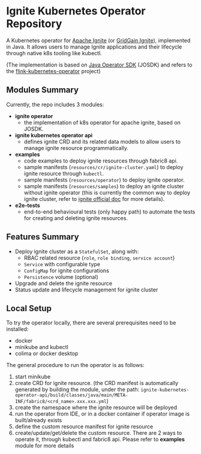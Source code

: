 # Ignite Kubernetes Operator Repository

A Kubernetes operator for [Apache Ignite](https://ignite.apache.org/) (or [GridGain Ignite](https://www.gridgain.com/)),
implemented in Java. It allows users to manage Ignite applications and their lifecycle through native k8s tooling like
kubectl.

(The implementation is based on [Java Operator SDK](https://javaoperatorsdk.io/docs/) (JOSDK) and refers to
the [flink-kubernetes-operator](https://github.com/apache/flink-kubernetes-operator) project)

## Modules Summary

Currently, the repo includes 3 modules:

- **ignite operator**
    - the implementation of k8s operator for apache ignite, based on JOSDK.
- **ignite kubernetes operator api**
    - defines ignite CRD and its related data models to allow users to manage ignite resource programmatically.
- **examples**
    - code examples to deploy ignite resources through fabric8 api.
    - sample manifests (`resources/cr/ignite-cluster.yaml`) to deploy ignite resource through `kubectl`.
    - sample manifests (`resources/operator`) to deploy ignite operator.
    - sample manifests (`resources/samples`) to deploy an ignite cluster without ignite operator (this is currently the
      common way to deploy ignite cluster, refer
      to [ignite official doc](https://ignite.apache.org/docs/2.16.0/installation/kubernetes/gke-deployment) for more
      details).
- **e2e-tests**
    - end-to-end behavioural tests (only happy path) to automate the tests for creating and deleting ignite resources.

## Features Summary

- Deploy ignite cluster as a `StatefulSet`, along with:
    - RBAC related resource (`role`, `role binding`, `service account`)
    - `Service` with configurable type
    - `ConfigMap` for ignite configurations
    - `Persistence` volume (optional)
- Upgrade and delete the ignite resource
- Status update and lifecycle management for ignite cluster

## Local Setup

To try the operator locally, there are several prerequisites need to be installed:

- docker
- minikube and kubectl
- colima or docker desktop

The general procedure to run the operator is as follows:

1. start minikube
2. create CRD for ignite resource. 
   (the CRD manifest is automatically generated by building the module, under the path:
   `ignite-kubernetes-operator-api/build/classes/java/main/META-INF/fabric8/<crd_name>.xxx.xxx.yml`)
3. create the namespace where the ignite resource will be deployed
4. run the operator from IDE, or in a docker container if operator image is built/already exists 
5. define the custom resource manifest for ignite resource
6. create/update/get/delete the custom resource. There are 2 ways to operate it, through kubectl
   and fabric8 api. Please refer to **examples** module for more details